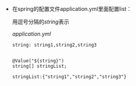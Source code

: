 - 在spring的配置文件application.yml里面配置list：

	用逗号分隔的*string*表示
	
	*application.yml*
	
	`string: string1,string2,string3`
	
	```
	
	@Value("${string}")
	string[] stringList;
	```
	
	`stringList:{"string1","string2","string3"}`